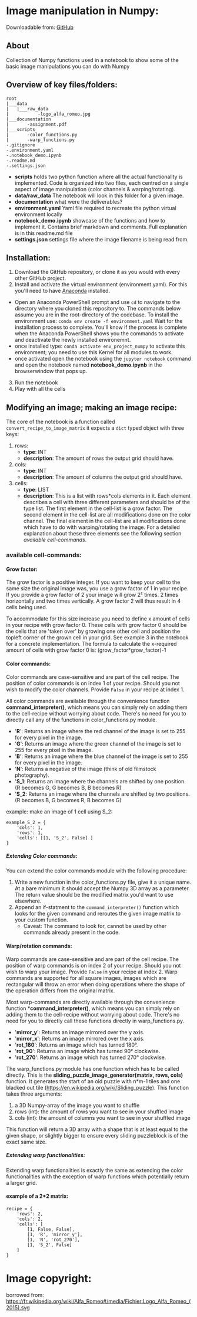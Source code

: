 # Image manipulation in Numpy: 
Downloadable from: [GitHub](https://github.com/Frederic-P/Image-manipulation-in-Numpy)

## About
Collection of Numpy functions used in a notebook to show some of the basic image manipulations
you can do with Numpy

## Overview of key files/folders:
```
root
|___data
|   |___raw_data
|           -logo_alfa_romeo.jpg
|___documentation
|       -assignment.pdf
|___scripts
|       -color_functions.py
|       -warp_functions.py
-.gitignore
-.environment.yaml
-.notebook_demo.ipynb
-.readme.md
-.settings.json
```

- **scripts** holds two python function where all the actual functionality is implemented. Code is organized into two files, each centred on a single aspect of image manipulation (color channels & warping/rotating).
- **data/raw_data** The notebook will look in this folder for a given image.
- **documentation** what were the deliverables?
- **environment.yaml** Yaml file required to recreate the python virtual environment locally
- **notebook_demo.ipynb** showcase of the functions and how to implement it. Contains brief markdown and comments. Full explanation is in this readme.md file
- **settings.json** settings file where the image filename is being read from.

## Installation: 
1) Download the GitHub repository, or clone it as you would with every other GitHub project.
2) Install and activate the virtual environment (environment.yaml). For this you'll need to have [Anaconda](https://docs.anaconda.com/free/navigator/index.html) installed.
- Open an Anaconda PowerShell prompt and use `cd` to navigate to the directory where you cloned this repository to. The commands below assume you are in the root-directory of the codebase. To install the environment use: `conda env create -f environment.yaml` Wait for the installation process to complete. You'll know if the process is complete when the Anaconda PowerShell shows you the commands to activate and deactivate the newly installed environemnt.
- once installed type: `conda activate env_project_numpy` to activate this environment; you need to use this Kernel for all modules to work. 
- once activated open the notebook using the `jupyter notebook` command and open the notebook named **notebook_demo.ipynb** in the browserwindow that pops up. 
3) Run the notebook
4) Play with all the cells

## Modifying an image; making an image recipe:
The core of the notebook is a function called `convert_recipe_to_image_matrix` it expects a `dict` typed object with three keys:
1) rows: 
    - **type**: INT
    - **description**: The amount of rows the output grid should have. 
2) cols: 
    - **type**: INT
    - **description**: The amount of columns the output grid should have. 
3) cells:
     - **type**: LIST
     - **description**: This is a list with rows*cols elements in it. Each element describes a cell with three different parameters and should be of the type list. The first element in the cell-list is a grow factor. The second element in the cell-list are all modifications done on the color channel. The final element in the cell-list are all modifications done which have to do with warping/rotating the image. For a detailed explanation about these three elements see the following section *available cell-commands*.


### available cell-commands: 

#### Grow factor: 
The grow factor is a positive integer. If you want to keep your cell to the same size the original image was, you use a grow factor of 1 in your recipe. If you provide a grow factor of 2 your image will grow 2² times. 2 times horizontally and two times vertically. A grow factor 2 will thus result in 4 cells being used. 

To accommodate for this size increase you need to define x amount of cells in your recipe with grow factor 0. These cells with grow factor 0 should be the cells that are 'taken over' by growing one other cell and position the topleft corner of the grown cell in your grid. See example 3 in the notebook for a concrete implementation. The formula to calculate the x-required amount of cells with grow factor 0 is: (grow_factor*grow_factor)-1

#### Color commands: 
Color commands are case-sensitive and are part of the cell recipe. The position of color commands is on index 1 of your recipe. Should you not wish to modify the color channels. Provide ```False``` in your recipe at index 1.

All color commands are available through the convenience function **command_interpreter()**, which means you can simply rely on adding them to the cell-recipe without worrying about code. There's no need for you to directly call any of the functions in color_functions.py module.

- '**R**': Returns an image where the red channel of the image is set to 255 for every pixel in the image.
- '**G**': Returns an image where the green channel of the image is set to 255 for every pixel in the image.
- '**B**': Returns an image where the blue channel of the image is set to 255 for every pixel in the image.
- '**N**': Returns a negative of the image (think of old filmstock photography).
- '**S_1**: Returns an image where the channels are shifted by one position. (R becomes G, G becomes B, B becomes R)
- '**S_2**: Returns an image where the channels are shifted by two positions. (R becomes B, G becomes R, B becomes G)

example: make an image of 1 cell using S_2:
```
example_S_2 = {
    'cols': 1,
    'rows': 1,
    'cells': [[1, 'S_2', False] ]
}
```

##### Extending Color commands: 
You can extend the color commands module with the following procedure: 
1) Write a new function in the color_functions.py file, give it a unique name. At a bare minimum it should accept the Numpy 3D array as a parameter. The return value should be the modified matrix you'd want to use elsewhere.
2) Append an if-statment to the `command_interpreter()` function which looks for the given command and reroutes the given image matrix to your custom function. 
    - Caveat: The command to look for, cannot be used by other commands already present in the code.



#### Warp/rotation commands: 
Warp commands are case-sensitive and are part of the cell recipe. The position of warp commands is on index 2 of your recipe. Should you not wish to warp your image. Provide `False` in your recipe at index 2. Warp commands are supported for all square images, images which are rectangular will throw an error when doing operations where the shape of the operation differs from the original matrix.

Most warp-commands are directly available through the convenience function ***command_interpreter()**, which means you can simply rely on adding them to the cell-recipe without worrying about code. There's no need for you to directly call these functions directly in warp_functions.py. 
- '**mirror_y**': Returns an image mirrored over the y axis.
- '**mirror_x**': Returns an image mirrored over the x axis.
- '**rot_180**': Returns an image which has turned 180°.
- '**rot_90**': Returns an image which has turned 90° clockwise.
- '**rot_270**': Returns an image which has turned 270° clockwise.

The warp_functions.py module has one function which has to be called directly. This is the **sliding_puzzle_image_generator(matrix, rows, cols)** function. It generates the start of an old puzzle with n*m-1 tiles and one blacked out tile (https://en.wikipedia.org/wiki/Sliding_puzzle). This function takes three arguments:
1) a 3D Numpy-array of the image you want to shuffle
2) rows (int): the amount of rows you want to see in your shuffled image
3) cols (int): the amount of columns you want to see in your shuffled image

This function will return a 3D array with a shape that is at least equal to the given shape, or slightly bigger to ensure every sliding puzzleblock is of the exact same size.

##### Extending warp functionalities: 
Extending warp functionalities is exactly the same as extending the color functionalities with the exception of warp functions which potentially return a larger grid. 

#### example of a 2*2 matrix: 
````
recipe = {
    'rows': 2, 
    'cols': 2, 
    'cells': [
        [1, False, False],
        [1, 'R', 'mirror_y'],
        [1, 'N', 'rot_270'],
        [1, 'S_2', False]
    ]
}
````
# Image copyright: 
borrowed from: https://fr.wikipedia.org/wiki/Alfa_Romeo#/media/Fichier:Logo_Alfa_Romeo_(2015).svg 